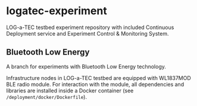 # logatec-experiment

LOG-a-TEC testbed experiment repository with included Continuous Deployment service and Experiment Control & Monitoring System.

## Bluetooth Low Energy

A branch for experiments with Bluetooth Low Energy technology.

Infrastructure nodes in LOG-a-TEC testbed are equipped with WL1837MOD BLE radio module. For interaction with the module, all dependencies and libraries are installed inside a Docker container (see `/deployment/docker/Dockerfile`).
